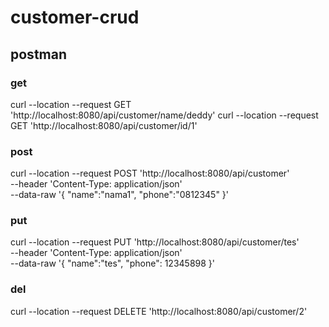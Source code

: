 # customer-crud

## postman

### get 
curl --location --request GET 'http://localhost:8080/api/customer/name/deddy'
curl --location --request GET 'http://localhost:8080/api/customer/id/1'

### post
curl --location --request POST 'http://localhost:8080/api/customer' \
--header 'Content-Type: application/json' \
--data-raw '{
    "name":"nama1",
    "phone":"0812345"
}'

### put
curl --location --request PUT 'http://localhost:8080/api/customer/tes' \
--header 'Content-Type: application/json' \
--data-raw '{
"name":"tes",
"phone": 12345898
}'


### del
curl --location --request DELETE 'http://localhost:8080/api/customer/2'
